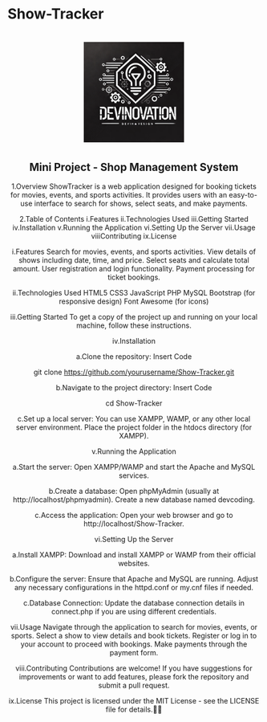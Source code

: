 # Show-Tracker
<div align="center">
<h1><img src="devinovation.jpg" alt="Company Logo" width="200" height="auto"></h1>
    <h2>Mini Project - Shop Management System</h2>

1.Overview
ShowTracker is a web application designed for booking tickets for movies, events, and sports activities. It provides users with an easy-to-use interface to search for shows, select seats, and make payments.

2.Table of Contents
i.Features
ii.Technologies Used
iii.Getting Started
iv.Installation
v.Running the Application
vi.Setting Up the Server
vii.Usage
viiiContributing
ix.License

i.Features
Search for movies, events, and sports activities.
View details of shows including date, time, and price.
Select seats and calculate total amount.
User registration and login functionality.
Payment processing for ticket bookings.

ii.Technologies Used
HTML5
CSS3
JavaScript
PHP
MySQL
Bootstrap (for responsive design)
Font Awesome (for icons)

iii.Getting Started
To get a copy of the project up and running on your local machine, follow these instructions.

iv.Installation

a.Clone the repository:
Insert Code

git clone https://github.com/yourusername/Show-Tracker.git

b.Navigate to the project directory:
Insert Code

cd Show-Tracker

c.Set up a local server:
You can use XAMPP, WAMP, or any other local server environment.
Place the project folder in the htdocs directory (for XAMPP).

v.Running the Application

a.Start the server:
Open XAMPP/WAMP and start the Apache and MySQL services.

b.Create a database:
Open phpMyAdmin (usually at http://localhost/phpmyadmin).
Create a new database named devcoding.

c.Access the application:
Open your web browser and go to http://localhost/Show-Tracker.

vi.Setting Up the Server

a.Install XAMPP:
Download and install XAMPP or WAMP from their official websites.

b.Configure the server:
Ensure that Apache and MySQL are running.
Adjust any necessary configurations in the httpd.conf or my.cnf files if needed.

c.Database Connection:
Update the database connection details in connect.php if you are using different credentials.

vii.Usage
Navigate through the application to search for movies, events, or sports.
Select a show to view details and book tickets.
Register or log in to your account to proceed with bookings.
Make payments through the payment form.

viii.Contributing
Contributions are welcome! If you have suggestions for improvements or want to add features, please fork the repository and submit a pull request.

ix.License
This project is licensed under the MIT License - see the LICENSE file for details.
